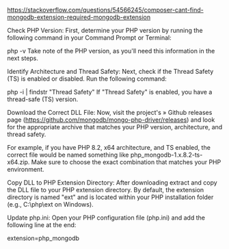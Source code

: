 https://stackoverflow.com/questions/54566245/composer-cant-find-mongodb-extension-required-mongodb-extension

Check PHP Version: First, determine your PHP version by running the following command in your Command Prompt or Terminal:

php -v
Take note of the PHP version, as you'll need this information in the next steps.

Identify Architecture and Thread Safety: Next, check if the Thread Safety (TS) is enabled or disabled. Run the following command:

php -i | findstr "Thread Safety"
If "Thread Safety" is enabled, you have a thread-safe (TS) version.

Download the Correct DLL File: Now, visit the project's » Github releases page (https://github.com/mongodb/mongo-php-driver/releases) and look for the appropriate archive that matches your PHP version, architecture, and thread safety.

For example, if you have PHP 8.2, x64 architecture, and TS enabled, the correct file would be named something like php_mongodb-1.x.8.2-ts-x64.zip. Make sure to choose the exact combination that matches your PHP environment.

Copy DLL to PHP Extension Directory: After downloading extract and copy the DLL file to your PHP extension directory. By default, the extension directory is named "ext" and is located within your PHP installation folder (e.g., C:\php\ext on Windows).

Update php.ini: Open your PHP configuration file (php.ini) and add the following line at the end:

extension=php_mongodb
